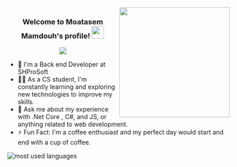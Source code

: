 
<img width="250" align="right" src="https://c.tenor.com/_DOBjnGspYAAAAAM/code-coding.gif">

<h3 align="center">
  Welcome to Moatasem Mamdouh's profile!
  <img src="https://media.giphy.com/media/hvRJCLFzcasrR4ia7z/giphy.gif" width="28">
</h3>

<!-- Typing SVG by DenverCoder1 - https://github.com/DenverCoder1/readme-typing-svg -->
<p align="center">
  <a href="https://github.com/DenverCoder1/readme-typing-svg"><img src="https://readme-typing-svg.herokuapp.com/?lines=Full-stack%20web%20developer;Always%20learning%20new%20things&font=Fira%20Code&center=true&width=440&height=45&color=f75c7e&vCenter=true&size=22"></a>
</p> 

- 🏢 I'm a Back end Developer at SHProSoft
- 👨‍💻 As a CS student, I'm constantly learning and exploring new technologies to improve my skills.
- 💬 Ask me about my experience with .Net Core , C#, and JS, or anything related to web development.
- ⚡ Fun Fact: I'm a coffee enthusiast and my perfect day would start and end with a cup of coffee.








<img align="left" src="https://github-readme-stats.vercel.app/api/top-langs?username=Moatasem66&show_icons=true&locale=en&layout=compact&theme=radical" alt="most used languages" />
<br>

